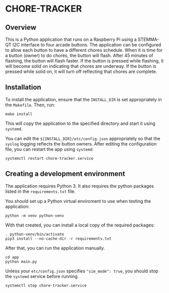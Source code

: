 # CHORE-TRACKER

## Overview

This is a Python application that runs on a Raspberry Pi using a STEMMA-QT I2C interface to four arcade buttons.
The application can be configured to allow each button to have a different chores schedule.
When it is time for a button (owner) to do chores, the button will flash.
After 45 minutes of flashing, the button will flash faster.
If the button is pressed while flashing, it will become solid on indicating that chores are underway.
If the button is pressed while solid on, it will turn off reflecting that chores are complete.

## Installation

To install the application, ensure that the `INSTALL_DIR` is set appropriately in the `Makefile`.
Then, run:

    make install

This will copy the application to the specified directory and start it using `systemd`.

You can edit the `${INSTALL_DIR}/etc/config.json` appropriately so that the `syslog` logging reflects the button owners.
After editing the configuration file, you can restart the app using `systemd`:

    systemctl restart chore-tracker.service

## Creating a development environment

The application requires Python 3.
It also requires the python packages listed in the `requirements.txt` file.

You should set up a Python virtual enviroment to use when testing the application:

    python -m venv python-venv

With that created, you can install a local copy of the required packages:

    . python-venv/bin/activate
	pip3 install --no-cache-dir -r requirements.txt

After that, you can run the application manually.

    cd app
    python main.py

Unless your `etc/config.json` specifies `"sim_mode": true`, you should stop the `systemd` service before running.

    systemctl stop chore-tracker.service
